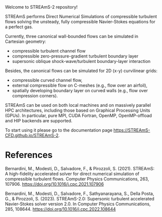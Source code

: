 Welcome to STREAmS-2 repository! 

STREAmS performs Direct Numerical Simulations of compressible turbulent flows solving the unsteady, fully compressible Navier-Stokes equations for a perfect gas. 

Currently, three canonical wall-bounded flows can be simulated in Cartesian geometry:

* compressible turbulent channel flow
* compressible zero-pressure-gradient turbulent boundary layer
* supersonic oblique shock-wave/turbulent boundary-layer interaction

Besides, the canonical flows can be simulated for 2D (x-y) curvilinear grids:

* compressible curved channel flow,
* external compressible flow on C-meshes (e.g., flow over an airfoil),
* spatially developing boundary layer on curved walls (e.g., flow over compression corners).

STREAmS can be used on both local machines and on massively parallel HPC architectures, including those based on Graphical Processing Units (GPUs).
In particular, pure MPI, CUDA Fortran, OpenMP, OpenMP-offload and HIP backends are supported.

To start using it please go to the documentation page <https://STREAmS-CFD.github.io/STREAmS-2>.

# References

Bernardini, M., Modesti, D., Salvadore, F., & Pirozzoli, S. (2021). STREAmS: A high-fidelity accelerated solver for direct numerical simulation of compressible turbulent flows. Computer Physics Communications, 263, 107906. https://doi.org/10.1016/j.cpc.2021.107906

Bernardini, M., Modesti, D., Salvadore, F., Sathyanarayana, S., Della Posta, G., & Pirozzoli, S. (2023). STREAmS-2.0: Supersonic turbulent accelerated Navier-Stokes solver version 2.0. In Computer Physics Communications, 285, 108644. https://doi.org/10.1016/j.cpc.2022.108644
